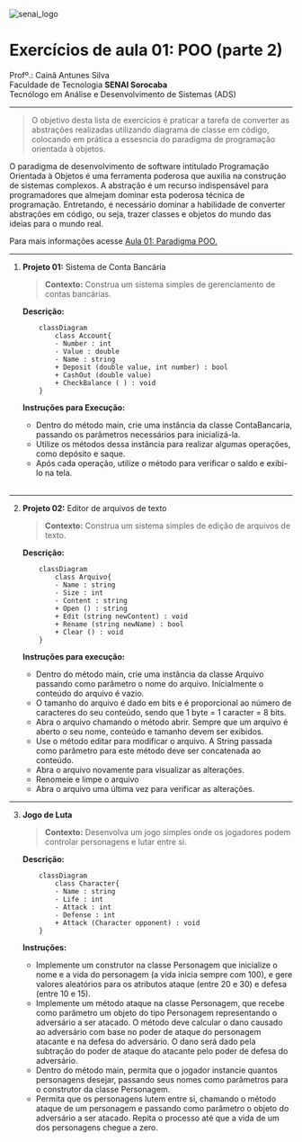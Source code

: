 ![senai_logo](https://transparencia.sp.senai.br/Content/img/logo-senai.png)

# Exercícios de aula 01: POO (parte 2)

Profº.: Cainã Antunes Silva  
Faculdade de Tecnologia **SENAI Sorocaba**  
Tecnólogo em Análise e Desenvolvimento de Sistemas (ADS)
___


> O objetivo desta lista de exercícios é praticar a tarefa de converter as abstrações realizadas utilizando diagrama de classe em código, colocando em prática a essesncia do paradigma de programação orientada à objetos.  

O paradigma de desenvolvimento de software intitulado Programação Orientada à Objetos é uma ferramenta poderosa que auxilia na construção de sistemas complexos. A abstração é um recurso indispensável para programadores que almejam dominar esta poderosa técnica de programação. Entretando, é necessário dominar a habilidade de converter abstrações em código, ou seja, trazer classes e objetos do mundo das ideias para o mundo real.

Para mais informações acesse [Aula 01: Paradigma POO.](https://cainaantunes.notion.site/Aula-01-Paradigma-POO-23fbde521b3b80149a11f08e9d1eac02?source=copy_link)

***

1. **Projeto 01:** Sistema de Conta Bancária
    <br>
    >**Contexto:** Construa um sistema simples de gerenciamento de contas bancárias.
    
    **Descrição:**
    ```mermaid
        classDiagram
            class Account{
            - Number : int
            - Value : double
            - Name : string
            + Deposit (double value, int number) : bool
            + CashOut (double value)
            + CheckBalance ( ) : void
        }
    ```
    
    **Instruções para Execução:**
    * Dentro do método main, crie uma instância da classe ContaBancaria, passando os parâmetros necessários para inicializá-la.
    * Utilize os métodos dessa instância para realizar algumas operações, como depósito e saque.
    * Após cada operação, utilize o método para verificar o saldo e exibi-lo na tela.
    <br>

***

2. **Projeto 02:** Editor de arquivos de texto
    <br>
    >**Contexto:** Construa um sistema simples de edição de arquivos de texto.

    **Descrição:**
    ```mermaid
        classDiagram
            class Arquivo{
            - Name : string
            - Size : int
            - Content : string
            + Open () : string
            + Edit (string newContent) : void
            + Rename (string newName) : bool
            + Clear () : void
        }
    ```

    **Instruções para execução:**
    * Dentro do método main, crie uma instância da classe Arquivo passando como parâmetro o nome do arquivo. Inicialmente o conteúdo do arquivo é vazio.
    * O tamanho do arquivo é dado em bits e é proporcional ao número de caracteres do seu conteúdo, sendo que 1 byte = 1 caracter = 8 bits.
    * Abra o arquivo chamando o método abrir. Sempre que um arquivo é aberto o seu nome, conteúdo e tamanho devem ser exibidos.
    * Use o método editar para modificar o arquivo. A String passada como parâmetro para este método deve ser concatenada ao conteúdo.
    * Abra o arquivo novamente para visualizar as alterações.
    * Renomeie e limpe o arquivo
    * Abra o arquivo uma última vez para verificar as alterações.

***

3. **Jogo de Luta**
    <br>
    >**Contexto:** Desenvolva um jogo simples onde os jogadores podem controlar personagens e lutar entre si.
    
    **Descrição:**
    ```mermaid
        classDiagram
            class Character{
            - Name : string
            - Life : int
            - Attack : int
            - Defense : int
            + Attack (Character opponent) : void
        }
    ```
    
    **Instruções:**
    * Implemente um construtor na classe Personagem que inicialize o nome e a vida do personagem (a vida inicia sempre com 100), e gere valores aleatórios para os atributos ataque (entre 20 e 30) e defesa (entre 10 e 15).
    * Implemente um método ataque na classe Personagem, que recebe como parâmetro um objeto do tipo Personagem representando o adversário a ser atacado. O método deve calcular o dano causado ao adversário com base no poder de ataque do personagem atacante e na defesa do adversário. O dano será dado pela subtração do poder de ataque do atacante pelo poder de defesa do adversário.
    * Dentro do método main, permita que o jogador instancie quantos personagens desejar, passando seus nomes como parâmetros para o construtor da classe Personagem.
    * Permita que os personagens lutem entre si, chamando o método ataque de um personagem e passando como parâmetro o objeto do adversário a ser atacado. Repita o processo até que a vida de um dos personagens chegue a zero.